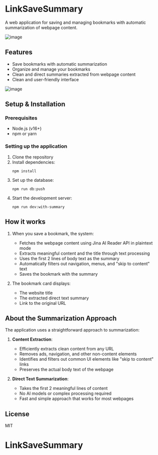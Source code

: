 # LinkSaveSummary

A web application for saving and managing bookmarks with automatic summarization of webpage content.

![image](https://github.com/user-attachments/assets/45d966b5-77bc-4e59-9135-027f62950f05)


## Features

- Save bookmarks with automatic summarization
- Organize and manage your bookmarks
- Clean and direct summaries extracted from webpage content
- Clean and user-friendly interface

![image](https://github.com/user-attachments/assets/02c6bfd5-0915-418c-be49-71620b0e0282)


## Setup & Installation

### Prerequisites

- Node.js (v16+)
- npm or yarn

### Setting up the application

1. Clone the repository
2. Install dependencies:
   ```
   npm install
   ```
3. Set up the database:
   ```
   npm run db:push
   ```
4. Start the development server:
   ```
   npm run dev:with-summary
   ```

## How it works

1. When you save a bookmark, the system:
   - Fetches the webpage content using Jina AI Reader API in plaintext mode
   - Extracts meaningful content and the title through text processing
   - Uses the first 2 lines of body text as the summary
   - Automatically filters out navigation, menus, and "skip to content" text
   - Saves the bookmark with the summary

2. The bookmark card displays:
   - The website title
   - The extracted direct text summary
   - Link to the original URL

## About the Summarization Approach

The application uses a straightforward approach to summarization:

1. **Content Extraction**:
   - Efficiently extracts clean content from any URL
   - Removes ads, navigation, and other non-content elements
   - Identifies and filters out common UI elements like "skip to content" links
   - Preserves the actual body text of the webpage

2. **Direct Text Summarization**:
   - Takes the first 2 meaningful lines of content
   - No AI models or complex processing required
   - Fast and simple approach that works for most webpages

## License

MIT

# LinkSaveSummary
 
